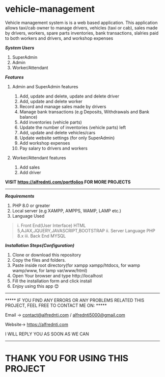 # vehicle-management
Vehicle management system is is a web based application. This application allows taxi/cab owner to manage drivers, vehicles (taxi or cab), sales made by drivers, workers, spare parts inventories, bank transactions, slalries paid to both workers and drivers, and workshop expenses

***System Users***
1. SuperAdmin
2. Admin
3. Worker/Attendant

***Features***
1. Admin and SuperAdmin features
    1. Add, update and delete, update and delete driver
    2. Add, update and delete worker
    3. Record and manage sales made by drivers
    4. Manage bank transactions (e.g Deposits, Withdrawals and Bank balance)
    5. Add inventories (vehicle parts)
    5. Update the number of inventories (vehicle parts) left
    6. Add, update and delete vehicles/cars
    7. Update website settings (for only SuperAdmin)
    8. Add workshop expenses
    9. Pay salary to drivers and workers
    
2. Worker/Attendant features
    1. Add sales
    2. Add driver
    
****VISIT https://alfrednti.com/portfolios FOR MORE PROJECTS****

---------------------------------------------------------------------

***Requirements***
1. PHP 8.0 or greater
2. Local server (e.g XAMPP, AMPPS, WAMP, LAMP etc.)
3. Language Used
>i. Front End(User Interface) HTML 5,AJAX,JQUERY,JAVASCRIPT,BOOTSTRAP
>ii. Server Language PHP 8.x
>iii. Back End MYSQL


***Installation Steps(Configuration)***
1. Clone or download this repository
2. Copy the files and folders.
3. Paste inside root directory(for xampp xampp/htdocs, for wamp wamp/www, for lamp var/www/html)
4. Open Your browser and type http://localhost
5. Fill the installation form and click install
6. Enjoy using this app 😊
-------------------------------------------------------------------------------

***** IF YOU FIND ANY ERRORS OR ANY PROBLEMS RELATED THIS PROJECT, FEEL FREE TO CONTACT ME ON: *****  

Email -> contact@alfrednti.com / alfrednti5000@gmail.com

Website-> https://alfrednti.com

I WILL REPLY YOU AS SOON AS WE CAN

-------------------------------------------------------------------------------

# THANK YOU FOR USING THIS PROJECT    

